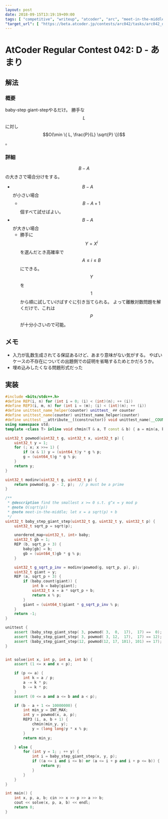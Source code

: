 ```yaml
---
layout: post
date: 2018-09-15T13:19:19+09:00
tags: [ "competitive", "writeup", "atcoder", "arc", "meet-in-the-middle", "discrete-log", "baby-step-giant-step" ]
"target_url": [ "https://beta.atcoder.jp/contests/arc042/tasks/arc042_d" ]
---
```


# AtCoder Regular Contest 042: D - あまり

## 解法

### 概要

baby-step giant-stepやるだけ。
勝手な$$L$$に対し$$O(\min \{ L, \frac{P}{L} \sqrt{P} \})$$。

### 詳細

$$B - A$$の大きさで場合分けをする。

-   $$B - A$$ が小さい場合
    -   $$B - A + 1$$個すべて試せばよい。
-   $$B - A$$ が大きい場合
    -   勝手に$$Y = X^i$$を選んだとき高確率で$$A \le i \le B$$にできる。
        $$Y$$を$$1$$から順に試していけばすぐに引き当てられる。
        よって離散対数問題を解くだけで、これは$$P$$が十分小さいので可能。

## メモ

-   入力が乱数生成されてる保証あるけど、あまり意味がない気がする。
    やばいケースの不存在についての出題側での証明を省略するためとかだろうか。
-   埋め込みしたくなる問題形式だった

## 実装

``` c++
#include <bits/stdc++.h>
#define REP(i, n) for (int i = 0; (i) < (int)(n); ++ (i))
#define REP3(i, m, n) for (int i = (m); (i) < (int)(n); ++ (i))
#define unittest_name_helper(counter) unittest_ ## counter
#define unittest_name(counter) unittest_name_helper(counter)
#define unittest __attribute__((constructor)) void unittest_name(__COUNTER__) ()
using namespace std;
template <class T> inline void chmin(T & a, T const & b) { a = min(a, b); }

uint32_t powmod(uint32_t g, uint32_t x, uint32_t p) {
    uint32_t y = 1;
    for (; x; x >>= 1) {
        if (x & 1) y = (uint64_t)y * g % p;
        g = (uint64_t)g * g % p;
    }
    return y;
}

uint32_t modinv(uint32_t g, uint32_t p) {
    return powmod(g, p - 2, p);  // p must be a prime
}

/**
 * @description find the smallest x >= 0 s.t. g^x = y mod p
 * @note O(sqrt(p))
 * @note meet-in-the-middle; let x = a sqrt(p) + b
 */
uint32_t baby_step_giant_step(uint32_t g, uint32_t y, uint32_t p) {
    uint32_t sqrt_p = sqrt(p);

    unordered_map<uint32_t, int> baby;
    uint32_t gb = 1;
    REP (b, sqrt_p + 3) {
        baby[gb] = b;
        gb = (uint64_t)gb * g % p;
    }

    uint32_t g_sqrt_p_inv = modinv(powmod(g, sqrt_p, p), p);
    uint32_t giant = y;
    REP (a, sqrt_p + 3) {
        if (baby.count(giant)) {
            int b = baby[giant];
            uint32_t x = a * sqrt_p + b;
            return x % p;
        }
        giant = (uint64_t)giant * g_sqrt_p_inv % p;
    }
    return -1;
}

unittest {
    assert (baby_step_giant_step( 3, powmod( 3,  0,  17),  17) ==  0);
    assert (baby_step_giant_step( 3, powmod( 3, 12,  17),  17) == 12);
    assert (baby_step_giant_step(12, powmod(12, 17, 101), 101) == 17);
}


int solve(int x, int p, int a, int b) {
    assert (1 <= x and x < p);

    if (p <= a) {
        int k = a / p;
        a -= k * p;
        b -= k * p;
    }
    assert (0 <= a and a <= b and a < p);

    if (b - a + 1 <= 10000000) {
        int min_y = INT_MAX;
        int y = powmod(x, a, p);
        REP3 (i, a, b + 1) {
            chmin(min_y, y);
            y = (long long)y * x % p;
        }
        return min_y;

    } else {
        for (int y = 1; ; ++ y) {
            int i = baby_step_giant_step(x, y, p);
            if ((a <= i and i <= b) or (a <= i + p and i + p <= b)) {
                return y;
            }
        }
    }
}

int main() {
    int x, p, a, b; cin >> x >> p >> a >> b;
    cout << solve(x, p, a, b) << endl;
    return 0;
}
```
